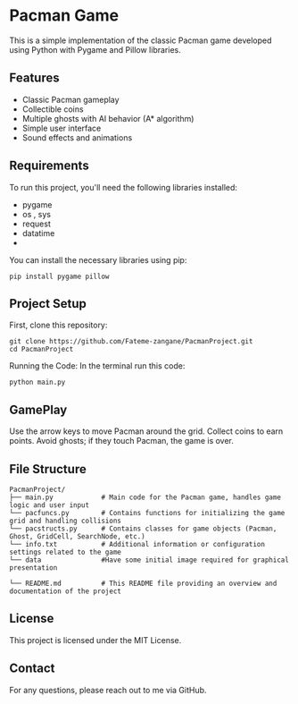 # Pacman Game

This is a simple implementation of the classic Pacman game developed using Python with Pygame and Pillow libraries.

## Features
- Classic Pacman gameplay
- Collectible coins
- Multiple ghosts with AI behavior (A* algorithm)
- Simple user interface
- Sound effects and animations

## Requirements

To run this project, you'll need the following libraries installed:
- pygame
- os , sys
- request 
- datatime
- 

You can install the necessary libraries using pip:
```
pip install pygame pillow

```

## Project Setup 

First, clone this repository:
```
git clone https://github.com/Fateme-zangane/PacmanProject.git
cd PacmanProject
```

Running the Code:
In the terminal run this code:
```
python main.py

```

## GamePlay
Use the arrow keys to move Pacman around the grid.
Collect coins to earn points.
Avoid ghosts; if they touch Pacman, the game is over.

## File Structure 
```
PacmanProject/
├── main.py            # Main code for the Pacman game, handles game logic and user input
└── pacfuncs.py        # Contains functions for initializing the game grid and handling collisions
└── pacstructs.py      # Contains classes for game objects (Pacman, Ghost, GridCell, SearchNode, etc.)
└── info.txt           # Additional information or configuration settings related to the game
└── data               #Have some initial image required for graphical presentation 

└── README.md          # This README file providing an overview and documentation of the project
```


## License

This project is licensed under the MIT License.

## Contact

For any questions, please reach out to me via GitHub.
